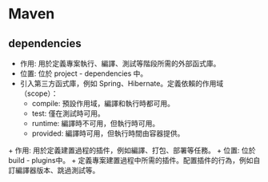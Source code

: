 
# Maven

## dependencies

+ 作用: 用於定義專案執行、編譯、測試等階段所需的外部函式庫。
+ 位置: 位於 project - dependencies 中。
+ 引入第三方函式庫，例如 Spring、Hibernate。定義依賴的作用域（scope）：
    + compile: 預設作用域，編譯和執行時都可用。
    + test: 僅在測試時可用。
    + runtime: 編譯時不可用，但執行時可用。
    + provided: 編譯時可用，但執行時間由容器提供。

<plugins>
+ 作用: 用於定義建置過程的插件，例如編譯、打包、部署等任務。
+ 位置: 位於 build - plugins中。
+ 定義專案建置過程中所需的插件。配置插件的行為，例如自訂編譯器版本、跳過測試等。
